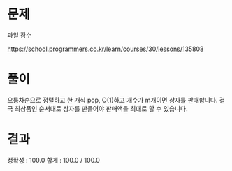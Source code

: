 # 문제

과일 장수

https://school.programmers.co.kr/learn/courses/30/lessons/135808

# 풀이

오름차순으로 정렬하고 한 개식 pop, O(1)하고 개수가 m개이면 상자를 판매합니다. 결국 최상품인 순서대로 상자를 만들어야 판매액을 최대로 할 수 있습니다.

# 결과

정확성 : 100.0
합계 : 100.0 / 100.0
